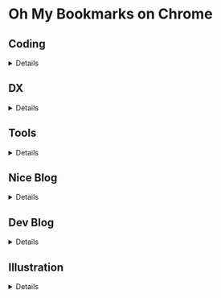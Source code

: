 # Oh My Bookmarks on Chrome

## Coding

<details>
  
### Algorithm

- [algorithm](https://the-algorithms.com/zh_Hans)

### TypeScript

- [TypeScript Evolution](https://mariusschulz.com/blog/series/typescript-evolution)
- [TypeScript Deep Dive](https://basarat.gitbook.io/typescript/)

### JavaScript

- [事件循环演示](http://latentflip.com/loupe/)
- [MDN](https://developer.mozilla.org/zh-CN/)
- [ES6 Console](https://es6console.com/)
- [For Web Beginner](https://microsoft.github.io/Web-Dev-For-Beginners/#/)

### CSS

- [Animate.css](https://animate.style/)
- [Tailwind.css](https://tailwindcss.com/)

### Frontend

- [Headless UI](https://headlessui.dev/)
- [GreenSock](https://greensock.com/): 动画
- [TipTap Editor](https://tiptap.dev/): 无头编辑器
- [icones](https://icones.netlify.app/collection/all)

#### Design System

- [Arco Design](https://arco.design/)
- [Semi Design](https://semi.design/)

#### Vue

- [VueUse](https://vueuse.org/)
- [Vue](https://vuejs.org/)

#### React

- [图解 React 原理](https://7kms.github.io/react-illustration-series/)
- [React 技术解密](https://react.iamkasong.com/#%E5%AF%BC%E5%AD%A6%E8%A7%86%E9%A2%91)

#### Typescript

- [Typescript](https://www.typescriptlang.org/)

</details>

## DX

<details>

- [Snippet Generator](https://snippet-generator.app/): VSCode Snippet 生成
- [图片压缩](https://squoosh.app/)
- [PNG 压缩](https://tinypng.com/)
- [双拼练习](https://api.ihint.me/shuang/)
- [CSS 渐变](https://cssgradient.io/)
- [CSS 渐变动画](https://www.gradient-animator.com/)
- [AST](https://www.astexplorer.net/)
  
</details>

## Tools

<details>

- [在线图像编辑](https://pixlr.com/cn/)
- [在线画布](https://canvas.apps.chrome/)
  
</details>

## Nice Blog

<details>

- [树的漫长时光](https://shuspace.cn/)
- [EEE](https://eee.me/)
- [海边的木子](https://blog.oceanum.top/)
- [思宁](https://www.snhere.com/)
- [Heo](https://blog.zhheo.com/)
  
</details>

## Dev Blog

<details>

- [Web_沧沧凉凉](https://www.cclliang.com/)
- [开源指北](https://gitee.com/opensource-guide/)
- [计算机专业基础随笔](https://www.cnblogs.com/edisonchou/category/625054.html)
- [Web_飞跃高山与大洋的鱼](https://docs.shanyuhai.top/)
- [wangDoc](https://wangdoc.com/)
- [算法_刷题挑战](https://www.yuque.com/boyue-acaan/bmprgr/thvsah)
- [Web_DIYGod](https://diygod.me/)
- [Web_BY's Blog](https://www.bruceyj.com/front-end-interview-summary/)
- [Deep JavaScript](https://exploringjs.com/deep-js/toc.html)
- [Another Deep JavaScript](https://exploringjs.com/impatient-js/toc.html)
- [Dev](https://dev.to/)
- [为什么这么设计](https://draveness.me/whys-the-design/)
- [大厂每日一题](https://q.shanyue.tech/engineering/)
  
</details>

## Illustration

<details>

- [unDraw](https://undraw.co/illustrations)
- [StorySet](https://storyset.com/)
- [unSplash](https://unsplash.com/)
  
</details>
